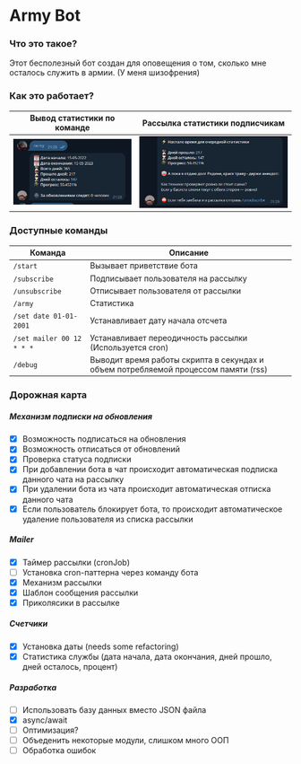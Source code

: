 # Army Bot
### Что это такое?
Этот бесполезный бот создан для оповещения о том, сколько мне осталось служить в армии.
(У меня шизофрения)
### Как это работает?
|Вывод статистики по команде|Рассылка статистики подписчикам|
|---|---|
|![scr2](assets/scr1.PNG)|![scr2](assets/scr2.PNG)|
### Доступные команды
|Команда                    |Описание                                                                           |
|---------------------------|-----------------------------------------------------------------------------------|
|`/start`                   |Вызывает приветствие бота                                                          |
|`/subscribe`               |Подписывает пользователя на рассылку                                               |
|`/unsubscribe`             |Отписывает пользователя от рассылки                                                |
|`/army`                    |Статистика                                                                         |
|`/set date 01-01-2001`     |Устанавливает дату начала отсчета                                                  |
|`/set mailer 00 12 * * *`  |Устанавливает переодичность рассылки (Используется cron)                           |
|`/debug`                   |Выводит время работы скрипта в секундах и объем потребляемой процеcсом памяти (rss)|

### Дорожная карта
  ##### Механизм подписки на обновления
  - [x] Возможность подписаться на обновления
  - [x] Возможность отписаться от обновлений
  - [x] Проверка статуса подписки
  - [x] При добавлении бота в чат происходит автоматическая подписка данного чата на рассылку
  - [x] При удалении бота из чата происходит автоматическая отписка данного чата
  - [x] Если пользователь блокирует бота, то происходит автоматическое удаление пользователя из списка рассылки
  ##### Mailer
  - [x] Таймер рассылки (cronJob)
  - [ ] Установка cron-паттерна через команду бота
  - [x] Механизм рассылки
  - [x] Шаблон сообщения рассылки
  - [x] Приколясики в рассылке
  ##### Счетчики
  - [x] Установка даты (needs some refactoring)
  - [x] Статистика службы (дата начала, дата окончания, дней прошло, дней осталось, процент)
  ##### Разработка
  - [ ] Использовать базу данных вместо JSON файла
  - [x] async/await
  - [ ] Оптимизация?
  - [ ] Объеденить некоторые модули, слишком много ООП
  - [ ] Обработка ошибок
